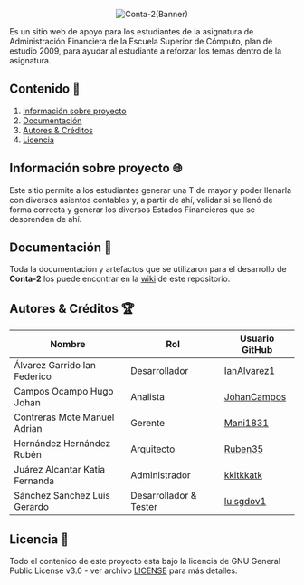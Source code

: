 <div align="center">

  ![Conta-2(Banner)](https://user-images.githubusercontent.com/30848819/76373675-b7091200-6306-11ea-86bf-fd74a8d6c911.jpg)

</div>

Es un sitio web de apoyo para los estudiantes de la asignatura de Administración Financiera de la Escuela Superior de Cómputo, plan de estudio 2009, para ayudar al estudiante a reforzar los temas dentro de la asignatura.

## Contenido :bookmark_tabs:
1. [Información sobre proyecto](https://github.com/Ruben35/Conta-2#informaci%C3%B3n-sobre-proyecto-globe_with_meridians)
2. [Documentación](https://github.com/Ruben35/Conta-2#documentaci%C3%B3n-book)
3. [Autores & Créditos](https://github.com/Ruben35/Conta-2#autores--cr%C3%A9ditos-trophy)
4. [Licencia](https://github.com/Ruben35/Conta-2#licencia-page_with_curl)

## Información sobre proyecto :globe_with_meridians:
 Este sitio permite a los estudiantes generar una T de mayor y poder llenarla con diversos asientos contables y, a partir de ahí, validar si se llenó de forma correcta y generar los diversos Estados Financieros que se desprenden de ahí.

## Documentación :book:
 Toda la documentación y artefactos que se utilizaron para el desarrollo de **Conta-2** los puede encontrar en la [wiki](https://github.com/Ruben35/Conta-2/wiki) de este repositorio.
 
## Autores & Créditos :trophy:
|Nombre| Rol | Usuario GitHub |
|---|---|---|
|Álvarez Garrido Ian Federico| Desarrollador |[IanAlvarez1](https://github.com/IanAlvarez1)|
|Campos Ocampo Hugo Johan| Analista |[JohanCampos](https://github.com/JohanCampos)
|Contreras Mote Manuel Adrian| Gerente |[Mani1831](https://github.com/Mani1831)|
|Hernández Hernández Rubén| Arquitecto |[Ruben35](https://github.com/Ruben35)
|Juárez Alcantar Katia Fernanda| Administrador |[kkitkkatk](https://github.com/kkitkkatk)
|Sánchez Sánchez Luis Gerardo| Desarrollador & Tester | [luisgdov1](https://github.com/luisgdov1)|

## Licencia :page_with_curl:
Todo el contenido de este proyecto esta bajo la licencia de GNU General Public License v3.0 - ver archivo [LICENSE](https://github.com/Ruben35/Conta-2/blob/master/LICENSE) para más detalles.

